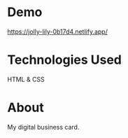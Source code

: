 # Demo

https://jolly-lily-0b17d4.netlify.app/

# Technologies Used

HTML & CSS

# About

My digital business card.
